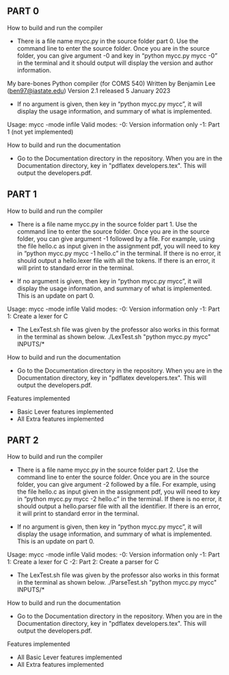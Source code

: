 ## PART 0

How to build and run the compiler

- There is a file name mycc.py in the source folder part 0. Use the command line to enter the source folder. Once you are in the source folder, you can give argument -0 and key in “python mycc.py mycc -0” in the terminal and it should output will display the version and author information.

My bare-bones Python compiler (for COMS 540)
         Written by Benjamin Lee (ben97@iastate.edu)
         Version 2.1 released 5 January 2023

- If no argument is given, then key in “python mycc.py mycc”, it will display the usage information, and summary of what is implemented.

Usage:
         mycc -mode infile
Valid modes: 
         -0: Version information only
         -1: Part 1 (not yet implemented)


How to build and run the documentation

- Go to the Documentation directory in the repository. When you are in the Documentation directory, key in "pdflatex developers.tex". This will output the developers.pdf.




## PART 1

How to build and run the compiler

- There is a file name mycc.py in the source folder part 1. Use the command line to enter the source folder. Once you are in the source folder, you can give argument -1 followed by a file. For example, using the file hello.c as input given in the assignment pdf, you will need to key in “python mycc.py mycc -1 hello.c” in the terminal. If there is no error, it should output a hello.lexer file with all the tokens. If there is an error, it will print to standard error in the terminal.

- If no argument is given, then key in “python mycc.py mycc”, it will display the usage information, and summary of what is implemented. This is an update on part 0.

Usage:
         mycc -mode infile
Valid modes: 
         -0: Version information only
         -1: Part 1: Create a lexer for C


- The LexTest.sh file was given by the professor also works in this format in the terminal as shown below.
./LexTest.sh "python mycc.py mycc" INPUTS/*



How to build and run the documentation

- Go to the Documentation directory in the repository. When you are in the Documentation directory, key in "pdflatex developers.tex". This will output the developers.pdf.

Features implemented

- Basic Lever features implemented
- All Extra features implemented

## PART 2

How to build and run the compiler

- There is a file name mycc.py in the source folder part 2. Use the command line to enter the source folder. Once you are in the source folder, you can give argument -2 followed by a file. For example, using the file hello.c as input given in the assignment pdf, you will need to key in “python mycc.py mycc -2 hello.c” in the terminal. If there is no error, it should output a hello.parser file with all the identifier. If there is an error, it will print to standard error in the terminal.

- If no argument is given, then key in “python mycc.py mycc”, it will display the usage information, and summary of what is implemented. This is an update on part 0.

Usage:
         mycc -mode infile
Valid modes: 
         -0: Version information only
         -1: Part 1: Create a lexer for C
	-2: Part 2: Create a parser for C


- The LexTest.sh file was given by the professor also works in this format in the terminal as shown below.
./ParseTest.sh "python mycc.py mycc" INPUTS/*



How to build and run the documentation

- Go to the Documentation directory in the repository. When you are in the Documentation directory, key in "pdflatex developers.tex". This will output the developers.pdf.

Features implemented

- All Basic Lever features implemented
- All Extra features implemented
